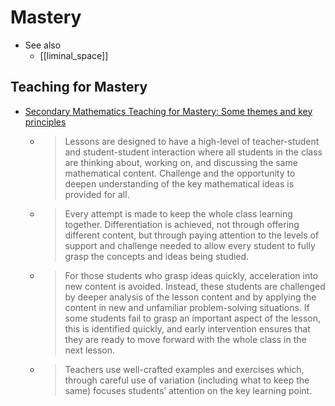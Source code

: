 Mastery
=======

* See also
    * [[liminal_space]]

Teaching for Mastery
--------------------
* [Secondary Mathematics Teaching for Mastery: Some themes and key principles](https://www.ncetm.org.uk/media/q0ykgtje/secondary-teaching-for-mastery-march-2021.pdf)
    * > Lessons are designed to have a high-level of teacher-student and student-student interaction where all students in the class are thinking about, working on, and discussing the same mathematical content. Challenge and the opportunity to deepen understanding of the key mathematical ideas is provided for all.
    * > Every attempt is made to keep the whole class learning together. Differentiation is achieved, not through offering different content, but through paying attention to the levels of support and challenge needed to allow every student to fully grasp the concepts and ideas being studied.
    * > For those students who grasp ideas quickly, acceleration into new content is avoided. Instead, these students are challenged by deeper analysis of the lesson content and by applying the content in new and unfamiliar problem-solving situations. If some students fail to grasp an important aspect of the lesson, this is identified quickly, and early intervention ensures that they are ready to move forward with the whole class in the next lesson.
    * > Teachers use well-crafted examples and exercises which, through careful use of variation (including what to keep the same) focuses students’ attention on the key learning point.
